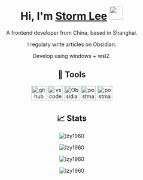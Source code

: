 <div align="center">

# Hi, I'm [Storm Lee](https://www.stormlee.top/) <img src="https://media.giphy.com/media/hvRJCLFzcasrR4ia7z/giphy.gif" width="36px">

A frontend developer from China, based in Shanghai.

I regulary write articles on Obsidian.

Develop using windows + wsl2.

## 🔧 Tools

<a href="https://github.com" target="_blank"><img src="https://cdn.jsdelivr.net/gh/devicons/devicon/icons/github/github-original.svg" alt="github" width="40" height="40"/></a> <a href="https://code.visualstudio.com/" target="_blank"><img src="https://cdn.jsdelivr.net/gh/devicons/devicon/icons/vscode/vscode-original.svg" alt="vscode" width="40" height="40"/></a> <a href="https://obsidian.md/" target="_blank"><img src="https://obsidian.md/favicon.ico" alt="Obsidian" width="40" height="40"/></a> <a href="https://postman.com" target="_blank" rel="noreferrer"><img src="https://www.vectorlogo.zone/logos/getpostman/getpostman-icon.svg" alt="postman" width="40" height="40"/></a> <a href="https://learn.microsoft.com/en-us/windows/wsl/about" target="_blank" rel="noreferrer"><img src="https://cdn.jsdelivr.net/gh/devicons/devicon@latest/icons/linux/linux-original.svg" alt="postman" width="40" height="40"/></a>

## 📈 Stats

![lzy1960](https://github-readme-stats.vercel.app/api?username=lzy1960&theme=material-palenight&hide_border=false&include_all_commits=false&count_private=false)

![lzy1960](https://github-readme-streak-stats.herokuapp.com?user=lzy1960&theme=material-palenight)

![lzy1960](https://github-readme-stats.vercel.app/api/top-langs/?username=lzy1960&theme=material-palenight&hide_border=false&include_all_commits=false&count_private=false&layout=compact)

![lzy1960](https://github-profile-trophy.vercel.app/?username=lzy1960&theme=dracula&row=2&column=4&no-frame=false&no-bg=false&margin-w=4)

<!-- ![lzy1960](https://github-readme-activity-graph.vercel.app/graph?username=lzy1960&theme=dracula) -->

</div>
